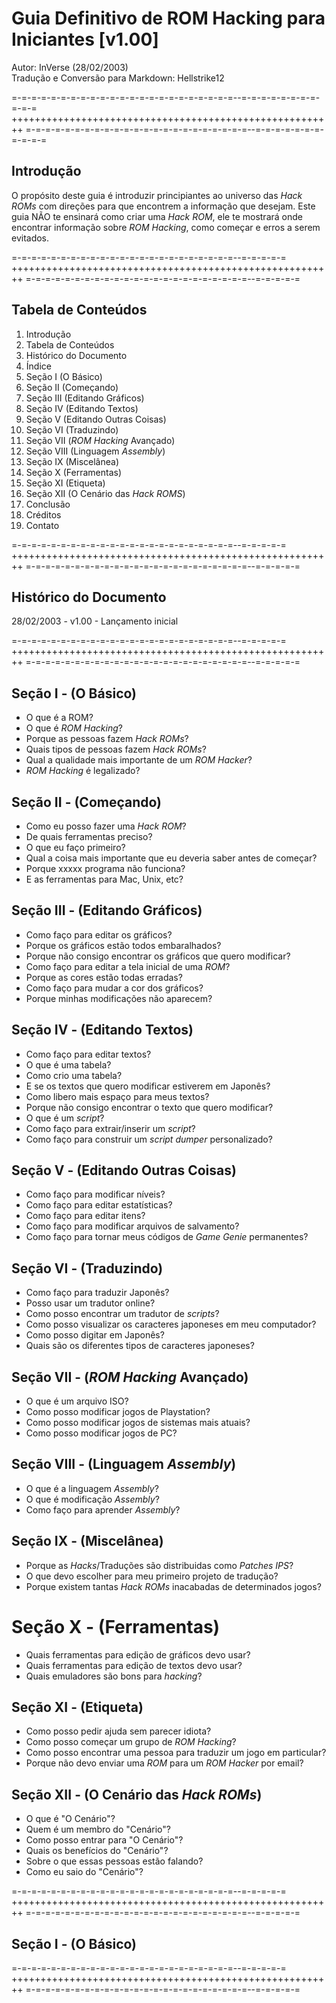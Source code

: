 # Guia Definitivo de ROM Hacking para Iniciantes [v1.00]

Autor: InVerse (28/02/2003)  
Tradução e Conversão para Markdown: Hellstrike12

=-=-=-=-=-=-=-=-=-=-=-=-=-=-=-=-=-=-=-=-=-=-=--=-=-=-=-=-=-=-=-=-=-=
++++++++++++++++++++++++++++++++++++++++++++++++++++++++
=-=-=-=-=-=-=-=-=-=-=-=-=-=-=-=-=-=-=-=-=-=-=--=-=-=-=-=-=-=-=-=-=-=

## Introdução

O propósito deste guia é introduzir principiantes ao universo das _Hack ROMs_ com direções para que encontrem a informação que desejam. Este guia
 NÃO te ensinará como criar uma _Hack ROM_, ele te mostrará onde encontrar informação sobre _ROM Hacking_, como começar e erros a serem evitados.

=-=-=-=-=-=-=-=-=-=-=-=-=-=-=-=-=-=-=-=-=-=-=--=-=-=-=-=
++++++++++++++++++++++++++++++++++++++++++++++++++++++++
=-=-=-=-=-=-=-=-=-=-=-=-=-=-=-=-=-=-=-=-=-=-=--=-=-=-=-=

## Tabela de Conteúdos

01. Introdução
02. Tabela de Conteúdos
03. Histórico do Documento
04. Índice
05. Seção I     (O Básico)
06. Seção II    (Começando)
07. Seção III   (Editando Gráficos)
08. Seção IV    (Editando Textos)
09. Seção V     (Editando Outras Coisas)
10. Seção VI    (Traduzindo)
11. Seção VII   (_ROM Hacking_ Avançado)
12. Seção VIII  (Linguagem _Assembly_)
13. Seção IX    (Miscelânea)
14. Seção X     (Ferramentas)
15. Seção XI    (Etiqueta)
16. Seção XII   (O Cenário das _Hack ROMS_)
17. Conclusão
18. Créditos
19. Contato

=-=-=-=-=-=-=-=-=-=-=-=-=-=-=-=-=-=-=-=-=-=-=--=-=-=-=-=
++++++++++++++++++++++++++++++++++++++++++++++++++++++++
=-=-=-=-=-=-=-=-=-=-=-=-=-=-=-=-=-=-=-=-=-=-=--=-=-=-=-=

## Histórico do Documento

28/02/2003 - v1.00 - Lançamento inicial

=-=-=-=-=-=-=-=-=-=-=-=-=-=-=-=-=-=-=-=-=-=-=--=-=-=-=-=
++++++++++++++++++++++++++++++++++++++++++++++++++++++++
=-=-=-=-=-=-=-=-=-=-=-=-=-=-=-=-=-=-=-=-=-=-=--=-=-=-=-=
## Seção I - (O Básico)

* O que é a ROM?
* O que é _ROM Hacking_?
* Porque as pessoas fazem _Hack ROMs_?
* Quais tipos de pessoas fazem _Hack ROMs_?
* Qual a qualidade mais importante de um _ROM Hacker_?
* _ROM Hacking_ é legalizado?

## Seção II - (Começando)

* Como eu posso fazer uma _Hack ROM_?
* De quais ferramentas preciso?
* O que eu faço primeiro?
* Qual a coisa mais importante que eu deveria saber antes de começar?
* Porque xxxxx programa não funciona?
* E as ferramentas para Mac, Unix, etc?

## Seção III - (Editando Gráficos)

* Como faço para editar os gráficos?
* Porque os gráficos estão todos embaralhados?
* Porque não consigo encontrar os gráficos que quero modificar?
* Como faço para editar a tela inicial de uma _ROM_?
* Porque as cores estão todas erradas?
* Como faço para mudar a cor dos gráficos?
* Porque minhas modificações não aparecem?

## Seção IV - (Editando Textos)

* Como faço para editar textos?
* O que é uma tabela?
* Como crio uma tabela?
* E se os textos que quero modificar estiverem em Japonês?
* Como libero mais espaço para meus textos?
* Porque não consigo encontrar o texto que quero modificar?
* O que é um _script_?
* Como faço para extrair/inserir um _script_?
* Como faço para construir um _script dumper_ personalizado?

## Seção V - (Editando Outras Coisas)

* Como faço para modificar níveis?
* Como faço para editar estatísticas?
* Como faço para editar itens?
* Como faço para modificar arquivos de salvamento?
* Como faço para tornar meus códigos de _Game Genie_ permanentes?

## Seção VI - (Traduzindo)

* Como faço para traduzir Japonês?
* Posso usar um tradutor online?
* Como posso encontrar um tradutor de _scripts_?
* Como posso visualizar os caracteres japoneses em meu computador?
* Como posso digitar em Japonês?
* Quais são os diferentes tipos de caracteres japoneses?

## Seção VII - (_ROM Hacking_ Avançado)

* O que é um arquivo ISO?
* Como posso modificar jogos de Playstation?
* Como posso modificar jogos de sistemas mais atuais?
* Como posso modificar jogos de PC?

## Seção VIII - (Linguagem _Assembly_)

* O que é a linguagem _Assembly_?
* O que é modificação _Assembly_?
* Como faço para aprender _Assembly_?

## Seção IX - (Miscelânea)

* Porque as _Hacks_/Traduções são distribuidas como _Patches IPS_?
* O que devo escolher para meu primeiro projeto de tradução?
* Porque existem tantas _Hack ROMs_ inacabadas de determinados jogos?

# Seção X - (Ferramentas)

* Quais ferramentas para edição de gráficos devo usar?
* Quais ferramentas para edição de textos devo usar?
* Quais emuladores são bons para _hacking_?

## Seção XI - (Etiqueta)

* Como posso pedir ajuda sem parecer idiota?
* Como posso começar um grupo de _ROM Hacking_?
* Como posso encontrar uma pessoa para traduzir um jogo em particular?
* Porque não devo enviar uma _ROM_ para um _ROM Hacker_ por email?

## Seção XII - (O Cenário das _Hack ROMs_)

* O que é "O Cenário"?
* Quem é um membro do "Cenário"?
* Como posso entrar para "O Cenário"?
* Quais os benefícios do "Cenário"?
* Sobre o que essas pessoas estão falando?
* Como eu saio do "Cenário"?

=-=-=-=-=-=-=-=-=-=-=-=-=-=-=-=-=-=-=-=-=-=-=--=-=-=-=-=
++++++++++++++++++++++++++++++++++++++++++++++++++++++++
=-=-=-=-=-=-=-=-=-=-=-=-=-=-=-=-=-=-=-=-=-=-=--=-=-=-=-=

## Seção I - (O Básico)

=-=-=-=-=-=-=-=-=-=-=-=-=-=-=-=-=-=-=-=-=-=-=--=-=-=-=-=
++++++++++++++++++++++++++++++++++++++++++++++++++++++++
=-=-=-=-=-=-=-=-=-=-=-=-=-=-=-=-=-=-=-=-=-=-=--=-=-=-=-=

